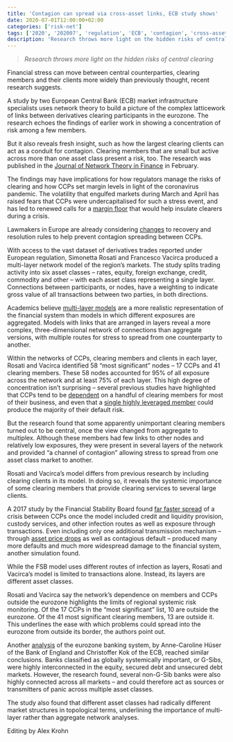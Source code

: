 ```yaml
---
title: 'Contagion can spread via cross-asset links, ECB study shows'
date: 2020-07-01T12:00:00+02:00
categories: ['risk-net']
tags: ['2020', '202007', 'regulation', 'ECB', 'contagion', 'cross-asset']
description: 'Research throws more light on the hidden risks of central clearing'
---
```


> _Research throws more light on the hidden risks of central clearing_

Financial stress can move between central counterparties, clearing members and their clients more widely than previously thought, recent research suggests.

A study by two European Central Bank (ECB) market infrastructure specialists uses network theory to build a picture of the complex latticework of links between derivatives clearing participants in the eurozone. The research echoes the findings of earlier work in showing a concentration of risk among a few members.

But it also reveals fresh insight, such as how the largest clearing clients can act as a conduit for contagion. Clearing members that are small but active across more than one asset class present a risk, too. The research was published in the [Journal of Network Theory in Finance](https://www.risk.net/journal-of-network-theory-in-finance/7411231/interdependencies-in-the-euro-area-derivatives-clearing-network-a-multilayer-network-approach) in February.

The findings may have implications for how regulators manage the risks of clearing and how CCPs set margin levels in light of the coronavirus pandemic. The volatility that engulfed markets during March and April has raised fears that CCPs were undercapitalised for such a stress event, and has led to renewed calls for a [margin floor](https://www.risk.net/risk-management/7567431/higher-margins-would-aid-clearing-stability-ice-clear-chief) that would help insulate clearers during a crisis.

Lawmakers in Europe are already considering [changes](https://www.risk.net/regulation/7547651/european-lawmakers-urged-to-prevent-ccp-contagion-risk) to recovery and resolution rules to help prevent contagion spreading between CCPs.

With access to the vast dataset of derivatives trades reported under European regulation, Simonetta Rosati and Francesco Vacirca produced a multi-layer network model of the region’s markets. The study splits trading activity into six asset classes – rates, equity, foreign exchange, credit, commodity and other – with each asset class representing a single layer. Connections between participants, or nodes, have a weighting to indicate gross value of all transactions between two parties, in both directions.

Academics believe [multi-layer models](https://www.risk.net/risk-management/2451076/network-theory-takes-root-post-crisis-financial-markets) are a more realistic representation of the financial system than models in which different exposures are aggregated. Models with links that are arranged in layers reveal a more complex, three-dimensional network of connections than aggregate versions, with multiple routes for stress to spread from one counterparty to another.

Within the networks of CCPs, clearing members and clients in each layer, Rosati and Vacirca identified 58 “most significant” nodes – 17 CCPs and 41 clearing members. These 58 nodes accounted for 95% of all exposure across the network and at least 75% of each layer. This high degree of concentration isn’t surprising – several previous studies have highlighted that CCPs tend to be [dependent](https://www.risk.net/risk-quantum/7379406/top-five-clearing-members-dominate-ccps) on a handful of clearing members for most of their business, and even that a [single highly leveraged member](https://www.risk.net/cutting-edge/banking/7324271/one-bad-apple-default-risk-at-ccps) could produce the majority of their default risk.

But the research found that some apparently unimportant clearing members turned out to be central, once the view changed from aggregate to multiplex. Although these members had few links to other nodes and relatively low exposures, they were present in several layers of the network and provided “a channel of contagion” allowing stress to spread from one asset class market to another.

Rosati and Vacirca’s model differs from previous research by including clearing clients in its model. In doing so, it reveals the systemic importance of some clearing members that provide clearing services to several large clients.

A 2017 study by the Financial Stability Board found [far faster spread](https://www.risk.net/risk-management/5299766/twin-member-default-would-hit-up-to-23-ccps) of a crisis between CCPs once the model included credit and liquidity provision, custody services, and other infection routes as well as exposure through transactions. Even including only one additional transmission mechanism – through [asset price drops](https://www.risk.net/risk-management/6746796/fire-sales-turn-a-crash-into-a-crisis-simulation-shows) as well as contagious default – produced many more defaults and much more widespread damage to the financial system, another simulation found.

While the FSB model uses different routes of infection as layers, Rosati and Vacirca’s model is limited to transactions alone. Instead, its layers are different asset classes.

Rosati and Vacirca say the network’s dependence on members and CCPs outside the eurozone highlights the limits of regional systemic risk monitoring. Of the 17 CCPs in the “most significant” list, 10 are outside the eurozone. Of the 41 most significant clearing members, 13 are outside it. This underlines the ease with which problems could spread into the eurozone from outside its border, the authors point out.

Another [analysis](https://www.risk.net/journal-of-network-theory-in-finance/7411196/mapping-bank-securities-across-euro-area-sectors-comparing-funding-and-exposure-networks) of the eurozone banking system, by Anne-Caroline Hüser of the Bank of England and Christoffer Kok of the ECB, reached similar conclusions. Banks classified as globally systemically important, or G-Sibs, were highly interconnected in the equity, secured debt and unsecured debt markets. However, the research found, several non-G-Sib banks were also highly connected across all markets – and could therefore act as sources or transmitters of panic across multiple asset classes.

The study also found that different asset classes had radically different market structures in topological terms, underlining the importance of multi-layer rather than aggregate network analyses.

Editing by Alex Krohn

